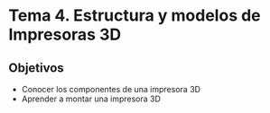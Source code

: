 # Tema 4. Estructura y modelos de Impresoras 3D

## Objetivos

* Conocer los componentes de una impresora 3D
* Aprender a montar una impresora 3D